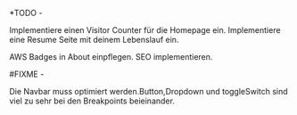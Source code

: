 *TODO - 
<!-- Ändere bitte akansel-cengiz.yaml unter src> content> authors> in eine JSON Datei um.  -->
Implementiere einen Visitor Counter für die Homepage ein.
Implementiere eine Resume Seite mit deinem Lebenslauf ein.
<!-- Implementiere eine multiple Sprachen Leiste neben dem toggleSwitch ein. -->
AWS Badges in About einpflegen.
SEO implementieren.




#FIXME - 
<!-- Das themeIcon zum switchen von Hell auf Dunkel funktioniert immer erst wenn die Seite refreshed worden ist.
Bitte fixen. -->
Die Navbar muss optimiert werden.Button,Dropdown und toggleSwitch sind 
viel zu sehr bei den Breakpoints beieinander.